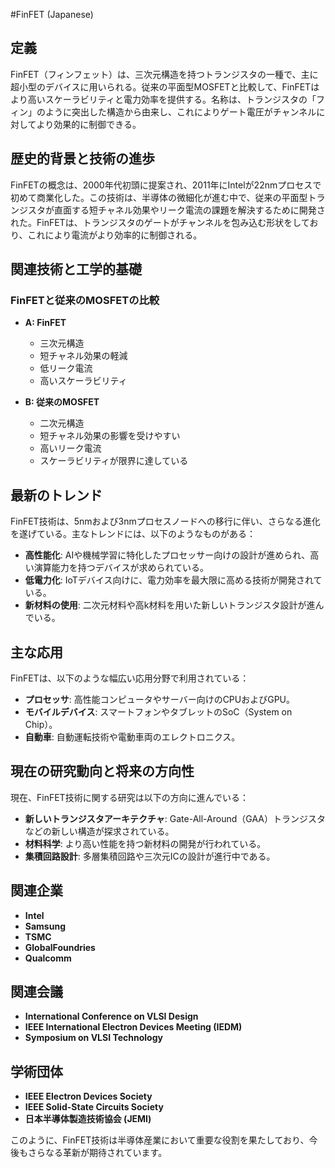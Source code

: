 #FinFET (Japanese)

## 定義

FinFET（フィンフェット）は、三次元構造を持つトランジスタの一種で、主に超小型のデバイスに用いられる。従来の平面型MOSFETと比較して、FinFETはより高いスケーラビリティと電力効率を提供する。名称は、トランジスタの「フィン」のように突出した構造から由来し、これによりゲート電圧がチャンネルに対してより効果的に制御できる。

## 歴史的背景と技術の進歩

FinFETの概念は、2000年代初頭に提案され、2011年にIntelが22nmプロセスで初めて商業化した。この技術は、半導体の微細化が進む中で、従来の平面型トランジスタが直面する短チャネル効果やリーク電流の課題を解決するために開発された。FinFETは、トランジスタのゲートがチャンネルを包み込む形状をしており、これにより電流がより効率的に制御される。

## 関連技術と工学的基礎

### FinFETと従来のMOSFETの比較

- **A: FinFET**
  - 三次元構造
  - 短チャネル効果の軽減
  - 低リーク電流
  - 高いスケーラビリティ

- **B: 従来のMOSFET**
  - 二次元構造
  - 短チャネル効果の影響を受けやすい
  - 高いリーク電流
  - スケーラビリティが限界に達している

## 最新のトレンド

FinFET技術は、5nmおよび3nmプロセスノードへの移行に伴い、さらなる進化を遂げている。主なトレンドには、以下のようなものがある：

- **高性能化**: AIや機械学習に特化したプロセッサー向けの設計が進められ、高い演算能力を持つデバイスが求められている。
- **低電力化**: IoTデバイス向けに、電力効率を最大限に高める技術が開発されている。
- **新材料の使用**: 二次元材料や高k材料を用いた新しいトランジスタ設計が進んでいる。

## 主な応用

FinFETは、以下のような幅広い応用分野で利用されている：

- **プロセッサ**: 高性能コンピュータやサーバー向けのCPUおよびGPU。
- **モバイルデバイス**: スマートフォンやタブレットのSoC（System on Chip）。
- **自動車**: 自動運転技術や電動車両のエレクトロニクス。

## 現在の研究動向と将来の方向性

現在、FinFET技術に関する研究は以下の方向に進んでいる：

- **新しいトランジスタアーキテクチャ**: Gate-All-Around（GAA）トランジスタなどの新しい構造が探求されている。
- **材料科学**: より高い性能を持つ新材料の開発が行われている。
- **集積回路設計**: 多層集積回路や三次元ICの設計が進行中である。

## 関連企業

- **Intel**
- **Samsung**
- **TSMC**
- **GlobalFoundries**
- **Qualcomm**

## 関連会議

- **International Conference on VLSI Design**
- **IEEE International Electron Devices Meeting (IEDM)**
- **Symposium on VLSI Technology**

## 学術団体

- **IEEE Electron Devices Society**
- **IEEE Solid-State Circuits Society**
- **日本半導体製造技術協会 (JEMI)**

このように、FinFET技術は半導体産業において重要な役割を果たしており、今後もさらなる革新が期待されています。
